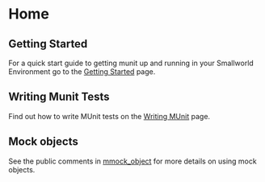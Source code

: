 # Home

## Getting Started

For a quick start guide to getting munit up and running in your Smallworld Environment go to the [Getting Started](getting_started.md) page.

## Writing Munit Tests

Find out how to write MUnit tests on the [Writing MUnit](writing_munit.md) page.

## Mock objects

See the public comments in [mmock_object](../modules/magik_mock/source/mmock_object.magik) for more details on using mock objects.